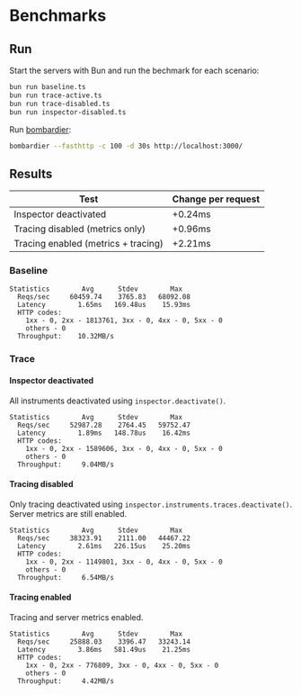 # Benchmarks

## Run

Start the servers with Bun and run the bechmark for each scenario:

```sh
bun run baseline.ts
bun run trace-active.ts
bun run trace-disabled.ts
bun run inspector-disabled.ts
```

Run [bombardier](https://github.com/codesenberg/bombardier):

```sh
bombardier --fasthttp -c 100 -d 30s http://localhost:3000/
```

## Results

|Test|Change per request|
|----|------|
|Inspector deactivated|+0.24ms|
|Tracing disabled (metrics only)|+0.96ms|
|Tracing enabled (metrics + tracing)|+2.21ms|

### Baseline

```
Statistics        Avg      Stdev        Max
  Reqs/sec     60459.74    3765.83   68092.08
  Latency        1.65ms   169.48us    15.93ms
  HTTP codes:
    1xx - 0, 2xx - 1813761, 3xx - 0, 4xx - 0, 5xx - 0
    others - 0
  Throughput:    10.32MB/s
```

### Trace

#### Inspector deactivated

All instruments deactivated using `inspector.deactivate()`.

```
Statistics        Avg      Stdev        Max
  Reqs/sec     52987.28    2764.45   59752.47
  Latency        1.89ms   148.78us    16.42ms
  HTTP codes:
    1xx - 0, 2xx - 1589606, 3xx - 0, 4xx - 0, 5xx - 0
    others - 0
  Throughput:     9.04MB/s
```

#### Tracing disabled

Only tracing deactivated using `inspector.instruments.traces.deactivate()`. Server metrics are still enabled.

```
Statistics        Avg      Stdev        Max
  Reqs/sec     38323.91    2111.00   44467.22
  Latency        2.61ms   226.15us    25.20ms
  HTTP codes:
    1xx - 0, 2xx - 1149801, 3xx - 0, 4xx - 0, 5xx - 0
    others - 0
  Throughput:     6.54MB/s
```

#### Tracing enabled

Tracing and server metrics enabled.

```
Statistics        Avg      Stdev        Max
  Reqs/sec     25888.03    3396.47   33243.14
  Latency        3.86ms   581.49us    21.25ms
  HTTP codes:
    1xx - 0, 2xx - 776809, 3xx - 0, 4xx - 0, 5xx - 0
    others - 0
  Throughput:     4.42MB/s
```